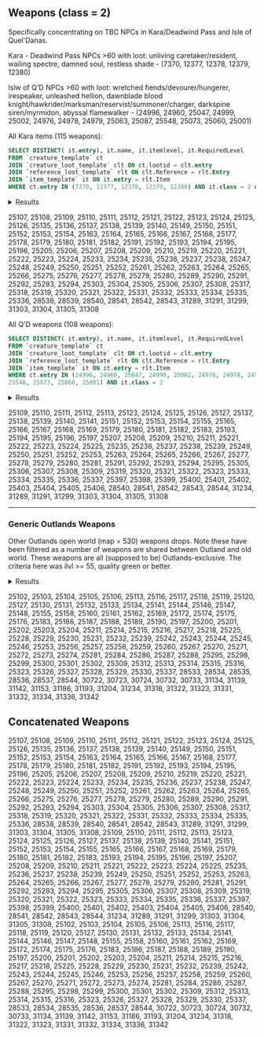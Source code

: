 ## Weapons (class = 2)

Specifically concentrating on TBC NPCs in Kara/Deadwind Pass and Isle of Quel'Danas.

Kara - Deadwind Pass NPCs >60 with loot: unliving caretaker/resident, wailing spectre, damned soul, restless shade - (7370, 12377, 12378, 12379, 12380)

Islw of Q'D NPCs >60 with loot: wretched fiends/devourer/hungerer, irespeaker, unleashed hellion, dawnblade blood knight/hawkrider/marksman/reservist/summoner/charger, darkspine siren/myrmidon, abyssal flamewalker - (24996, 24960, 25047, 24999, 25002, 24976, 24978, 24979, 25063, 25087, 25548, 25073, 25060, 25001)

All Kara items (115 weapons):
```SQL
SELECT DISTINCT( it.entry), it.name, it.itemlevel, it.RequiredLevel
FROM `creature_template` ct
JOIN `creature_loot_template` clt ON ct.lootid = clt.entry
JOIN `reference_loot_template` rlt ON clt.Reference = rlt.Entry
JOIN `item_template` it ON it.entry = rlt.Item
WHERE ct.entry IN (7370, 12377, 12378, 12379, 12380) AND it.class = 2 AND it.entry > 25000
```

<details>
<summary>Results</summary>

    item_template
---
| entry | name | itemlevel | RequiredLevel | 
| ---: | --- | ---: | ---: | 
| 25107 | Draconic Dagger | 102 | 64 | 
| 25108 | Grave Keeper Knife | 105 | 65 | 
| 25109 | Moon Blade | 108 | 66 | 
| 25110 | Sharp Bowie Knife | 111 | 67 | 
| 25111 | Lionhead Dagger | 114 | 68 | 
| 25112 | Fel Ripper | 117 | 69 | 
| 25121 | Dreaded Mace | 102 | 64 | 
| 25122 | Khorium Plated Bludgeon | 105 | 65 | 
| 25123 | Boneshredder Mace | 108 | 66 | 
| 25124 | Footman Mace | 111 | 67 | 
| 25125 | Retro-Spike Club | 114 | 68 | 
| 25126 | Anvilmar Hammer | 117 | 69 | 
| 25135 | Clefthoof Mace | 102 | 64 | 
| 25136 | Blood Stained Hammer | 105 | 65 | 
| 25137 | Draenethyst Mallet | 108 | 66 | 
| 25138 | Blood Knight Maul | 111 | 67 | 
| 25139 | Algaz Battle Hammer | 114 | 68 | 
| 25140 | Commanding Mallet | 117 | 69 | 
| 25149 | Baron's Broadsword | 102 | 64 | 
| 25150 | Honor Hold Saber | 105 | 65 | 
| 25151 | Assassins' Short Blade | 108 | 66 | 
| 25152 | Howling Sword | 111 | 67 | 
| 25153 | Gladiator Greatblade | 114 | 68 | 
| 25154 | Blood Groove Blade | 117 | 69 | 
| 25163 | Elexorien Blade | 102 | 64 | 
| 25164 | Crude Umbrafen Blade | 105 | 65 | 
| 25165 | Boulderfist Claymore | 108 | 66 | 
| 25166 | Mok'Nathal Warblade | 111 | 67 | 
| 25167 | Nethersteel Claymore | 114 | 68 | 
| 25168 | Sha'tari Longsword | 117 | 69 | 
| 25177 | Tanjo Staff | 102 | 64 | 
| 25178 | Bata Staff | 105 | 65 | 
| 25179 | Nguni Stick | 108 | 66 | 
| 25180 | Calenda Fighting Stick | 111 | 67 | 
| 25181 | Tapered Staff | 114 | 68 | 
| 25182 | Crystal-Etched Warstaff | 117 | 69 | 
| 25191 | Dread Fangs | 102 | 64 | 
| 25192 | Gutrippers | 105 | 65 | 
| 25193 | Deathclaw Talons | 108 | 66 | 
| 25194 | Serpent's Fangs | 111 | 67 | 
| 25195 | Diamond Tipped Claws | 114 | 68 | 
| 25196 | Boneshredder Claws | 117 | 69 | 
| 25205 | Silvermoon Crescent Axe | 102 | 64 | 
| 25206 | Berserker Axe | 105 | 65 | 
| 25207 | Shadowmoon Cleaver | 108 | 66 | 
| 25208 | Bladespire Broadaxe | 111 | 67 | 
| 25209 | Amani Tomahawk | 114 | 68 | 
| 25210 | Double-Bladed Axe | 117 | 69 | 
| 25219 | Rending Claw | 102 | 64 | 
| 25220 | Glorious War-Axe | 105 | 65 | 
| 25221 | Ghostly Battle Axe | 108 | 66 | 
| 25222 | Ceremonial Slayer's Axe | 111 | 67 | 
| 25223 | Windcaller Hatchet | 114 | 68 | 
| 25224 | Slavemaster Axe | 117 | 69 | 
| 25233 | Battle Scythe | 102 | 64 | 
| 25234 | Telaari Polearm | 105 | 65 | 
| 25235 | Ethereal-Etched Glaive | 108 | 66 | 
| 25236 | Grim Scythe | 111 | 67 | 
| 25237 | Nether Trident | 114 | 68 | 
| 25238 | Hellfire War Spear | 117 | 69 | 
| 25247 | Expert's Bow | 102 | 64 | 
| 25248 | Talbuk Hunting Bow | 105 | 65 | 
| 25249 | Ranger's Recurved Bow | 108 | 66 | 
| 25250 | Rocslayer Longbow | 111 | 67 | 
| 25251 | Orc Flatbow | 114 | 68 | 
| 25252 | Dream Catcher Bow | 117 | 69 | 
| 25261 | Mighty Crossbow | 102 | 64 | 
| 25262 | Battle Damaged Crossbow | 105 | 65 | 
| 25263 | Assassins' Silent Crossbow | 108 | 66 | 
| 25264 | Pocket Ballista | 111 | 67 | 
| 25265 | Barreled Crossbow | 114 | 68 | 
| 25266 | Well-Balanced Crossbow | 117 | 69 | 
| 25275 | Dragonbreath Musket | 102 | 64 | 
| 25276 | Tauren Runed Musket | 105 | 65 | 
| 25277 | Sporting Rifle | 108 | 66 | 
| 25278 | Nesingwary Longrifle | 111 | 67 | 
| 25279 | Sen'jin Longrifle | 114 | 68 | 
| 25280 | Game Hunter Musket | 117 | 69 | 
| 25289 | Majestic Wand | 102 | 64 | 
| 25290 | Solitaire Wand | 105 | 65 | 
| 25291 | Nobility Torch | 108 | 66 | 
| 25292 | Mechano-Wand | 111 | 67 | 
| 25293 | Draenethyst Wand | 114 | 68 | 
| 25294 | Dragonscale Wand | 117 | 69 | 
| 25303 | Amplifying Blade | 102 | 64 | 
| 25304 | Destructo-Blade | 105 | 65 | 
| 25305 | Elemental Dagger | 108 | 66 | 
| 25306 | Permafrost Dagger | 111 | 67 | 
| 25307 | Shadow Dagger | 114 | 68 | 
| 25308 | Thunder Spike | 117 | 69 | 
| 25317 | Lesser Sledgemace | 102 | 64 | 
| 25318 | Ancestral Hammer | 105 | 65 | 
| 25319 | Tranquility Mace | 108 | 66 | 
| 25320 | Queen's Insignia | 111 | 67 | 
| 25321 | Divine Hammer | 114 | 68 | 
| 25322 | Lordly Scepter | 117 | 69 | 
| 25331 | Vengeance Staff | 102 | 64 | 
| 25332 | Reflective Staff | 105 | 65 | 
| 25333 | Purification Staff | 108 | 66 | 
| 25334 | Intimidating Greatstaff | 111 | 67 | 
| 25335 | Feral Warp-Staff | 114 | 68 | 
| 25336 | Splintering Greatstaff | 117 | 69 | 
| 28538 | Forked Shuriken | 102 | 64 | 
| 28539 | Razor-Edged Boomerang | 105 | 65 | 
| 28540 | Arakkoa Talon-Axe | 108 | 66 | 
| 28541 | Sawshrike | 111 | 67 | 
| 28542 | Heartseeker Knives | 114 | 68 | 
| 28543 | Dreghood Throwing Axe | 117 | 69 | 
| 31289 | Staff of Divine Infusion | 109 | 68 | 
| 31291 | Crystalforged War Axe | 112 | 69 | 
| 31299 | The Oathkeeper | 115 | 68 | 
| 31303 | Valanos' Longbow | 115 | 70 | 
| 31304 | The Essence Focuser | 115 | 70 | 
| 31305 | Ced's Carver | 115 | 70 | 
| 31308 | The Bringer of Death | 115 | 70 | 

</details>

25107, 25108, 25109, 25110, 25111, 25112, 25121, 25122, 25123, 25124, 25125, 25126, 25135, 25136, 25137, 25138, 25139, 25140, 25149, 25150, 25151, 25152, 25153, 25154, 25163, 25164, 25165, 25166, 25167, 25168, 25177, 25178, 25179, 25180, 25181, 25182, 25191, 25192, 25193, 25194, 25195, 25196, 25205, 25206, 25207, 25208, 25209, 25210, 25219, 25220, 25221, 25222, 25223, 25224, 25233, 25234, 25235, 25236, 25237, 25238, 25247, 25248, 25249, 25250, 25251, 25252, 25261, 25262, 25263, 25264, 25265, 25266, 25275, 25276, 25277, 25278, 25279, 25280, 25289, 25290, 25291, 25292, 25293, 25294, 25303, 25304, 25305, 25306, 25307, 25308, 25317, 25318, 25319, 25320, 25321, 25322, 25331, 25332, 25333, 25334, 25335, 25336, 28538, 28539, 28540, 28541, 28542, 28543, 31289, 31291, 31299, 31303, 31304, 31305, 31308


All Q'D weapons (108 weapons):
```SQL
SELECT DISTINCT( it.entry), it.name, it.itemlevel, it.RequiredLevel
FROM `creature_template` ct
JOIN `creature_loot_template` clt ON ct.lootid = clt.entry
JOIN `reference_loot_template` rlt ON clt.Reference = rlt.Entry
JOIN `item_template` it ON it.entry = rlt.Item
WHERE ct.entry IN (24996, 24960, 25047, 24999, 25002, 24976, 24978, 24979, 25063, 25087, 
25548, 25073, 25060, 25001) AND it.class = 2 
```

<details>
<summary>Results</summary>

    item_template
---
| entry | name | itemlevel | RequiredLevel | 
| ---: | --- | ---: | ---: | 
| 25109 | Moon Blade | 108 | 66 | 
| 25110 | Sharp Bowie Knife | 111 | 67 | 
| 25111 | Lionhead Dagger | 114 | 68 | 
| 25112 | Fel Ripper | 117 | 69 | 
| 25113 | Phantom Dagger | 120 | 70 | 
| 25123 | Boneshredder Mace | 108 | 66 | 
| 25124 | Footman Mace | 111 | 67 | 
| 25125 | Retro-Spike Club | 114 | 68 | 
| 25126 | Anvilmar Hammer | 117 | 69 | 
| 25127 | Knight's War Hammer | 120 | 70 | 
| 25137 | Draenethyst Mallet | 108 | 66 | 
| 25138 | Blood Knight Maul | 111 | 67 | 
| 25139 | Algaz Battle Hammer | 114 | 68 | 
| 25140 | Commanding Mallet | 117 | 69 | 
| 25141 | Halaani Hammer | 120 | 70 | 
| 25151 | Assassins' Short Blade | 108 | 66 | 
| 25152 | Howling Sword | 111 | 67 | 
| 25153 | Gladiator Greatblade | 114 | 68 | 
| 25154 | Blood Groove Blade | 117 | 69 | 
| 25155 | Iron Skull Sword | 120 | 70 | 
| 25165 | Boulderfist Claymore | 108 | 66 | 
| 25166 | Mok'Nathal Warblade | 111 | 67 | 
| 25167 | Nethersteel Claymore | 114 | 68 | 
| 25168 | Sha'tari Longsword | 117 | 69 | 
| 25169 | Fel Orc Brute Sword | 120 | 70 | 
| 25179 | Nguni Stick | 108 | 66 | 
| 25180 | Calenda Fighting Stick | 111 | 67 | 
| 25181 | Tapered Staff | 114 | 68 | 
| 25182 | Crystal-Etched Warstaff | 117 | 69 | 
| 25183 | Voodoo Hex-Staff | 120 | 70 | 
| 25193 | Deathclaw Talons | 108 | 66 | 
| 25194 | Serpent's Fangs | 111 | 67 | 
| 25195 | Diamond Tipped Claws | 114 | 68 | 
| 25196 | Boneshredder Claws | 117 | 69 | 
| 25197 | Razor Scythes | 120 | 70 | 
| 25207 | Shadowmoon Cleaver | 108 | 66 | 
| 25208 | Bladespire Broadaxe | 111 | 67 | 
| 25209 | Amani Tomahawk | 114 | 68 | 
| 25210 | Double-Bladed Axe | 117 | 69 | 
| 25211 | Rockbiter Cutter | 120 | 70 | 
| 25221 | Ghostly Battle Axe | 108 | 66 | 
| 25222 | Ceremonial Slayer's Axe | 111 | 67 | 
| 25223 | Windcaller Hatchet | 114 | 68 | 
| 25224 | Slavemaster Axe | 117 | 69 | 
| 25225 | Deepforge Broadaxe | 120 | 70 | 
| 25235 | Ethereal-Etched Glaive | 108 | 66 | 
| 25236 | Grim Scythe | 111 | 67 | 
| 25237 | Nether Trident | 114 | 68 | 
| 25238 | Hellfire War Spear | 117 | 69 | 
| 25239 | Legend's Glaive | 120 | 70 | 
| 25249 | Ranger's Recurved Bow | 108 | 66 | 
| 25250 | Rocslayer Longbow | 111 | 67 | 
| 25251 | Orc Flatbow | 114 | 68 | 
| 25252 | Dream Catcher Bow | 117 | 69 | 
| 25253 | Windspear Longbow | 120 | 70 | 
| 25263 | Assassins' Silent Crossbow | 108 | 66 | 
| 25264 | Pocket Ballista | 111 | 67 | 
| 25265 | Barreled Crossbow | 114 | 68 | 
| 25266 | Well-Balanced Crossbow | 117 | 69 | 
| 25267 | Rampant Crossbow | 120 | 70 | 
| 25277 | Sporting Rifle | 108 | 66 | 
| 25278 | Nesingwary Longrifle | 111 | 67 | 
| 25279 | Sen'jin Longrifle | 114 | 68 | 
| 25280 | Game Hunter Musket | 117 | 69 | 
| 25281 | Big-Boar Battle Rifle | 120 | 70 | 
| 25291 | Nobility Torch | 108 | 66 | 
| 25292 | Mechano-Wand | 111 | 67 | 
| 25293 | Draenethyst Wand | 114 | 68 | 
| 25294 | Dragonscale Wand | 117 | 69 | 
| 25295 | Flawless Wand | 120 | 70 | 
| 25305 | Elemental Dagger | 108 | 66 | 
| 25306 | Permafrost Dagger | 111 | 67 | 
| 25307 | Shadow Dagger | 114 | 68 | 
| 25308 | Thunder Spike | 117 | 69 | 
| 25309 | Warpdagger | 120 | 70 | 
| 25319 | Tranquility Mace | 108 | 66 | 
| 25320 | Queen's Insignia | 111 | 67 | 
| 25321 | Divine Hammer | 114 | 68 | 
| 25322 | Lordly Scepter | 117 | 69 | 
| 25323 | Ascendant's Scepter | 120 | 70 | 
| 25333 | Purification Staff | 108 | 66 | 
| 25334 | Intimidating Greatstaff | 111 | 67 | 
| 25335 | Feral Warp-Staff | 114 | 68 | 
| 25336 | Splintering Greatstaff | 117 | 69 | 
| 25337 | Swarming Sting-Staff | 120 | 70 | 
| 25397 | Eroded Axe | 69 | 64 | 
| 25398 | Stone Reaper | 69 | 64 | 
| 25399 | Deteriorating Blade | 69 | 64 | 
| 25400 | Tarnished Claymore | 69 | 64 | 
| 25401 | Corroded Mace | 69 | 64 | 
| 25402 | The Stoppable Force | 69 | 64 | 
| 25403 | Sharpened Stilleto | 69 | 64 | 
| 25404 | Dense War Staff | 69 | 64 | 
| 25405 | Rusted Musket | 69 | 64 | 
| 25406 | Broken Longbow | 69 | 64 | 
| 28540 | Arakkoa Talon-Axe | 108 | 66 | 
| 28541 | Sawshrike | 111 | 67 | 
| 28542 | Heartseeker Knives | 114 | 68 | 
| 28543 | Dreghood Throwing Axe | 117 | 69 | 
| 28544 | Assassin's Shuriken | 120 | 70 | 
| 31234 | Crystalblade of the Draenei | 103 | 66 | 
| 31289 | Staff of Divine Infusion | 109 | 68 | 
| 31291 | Crystalforged War Axe | 112 | 69 | 
| 31299 | The Oathkeeper | 115 | 68 | 
| 31303 | Valanos' Longbow | 115 | 70 | 
| 31304 | The Essence Focuser | 115 | 70 | 
| 31305 | Ced's Carver | 115 | 70 | 
| 31308 | The Bringer of Death | 115 | 70 | 

</details>

25109, 25110, 25111, 25112, 25113, 25123, 25124, 25125, 25126, 25127, 25137, 25138, 25139, 25140, 25141, 25151, 25152, 25153, 25154, 25155, 25165, 25166, 25167, 25168, 25169, 25179, 25180, 25181, 25182, 25183, 25193, 25194, 25195, 25196, 25197, 25207, 25208, 25209, 25210, 25211, 25221, 25222, 25223, 25224, 25225, 25235, 25236, 25237, 25238, 25239, 25249, 25250, 25251, 25252, 25253, 25263, 25264, 25265, 25266, 25267, 25277, 25278, 25279, 25280, 25281, 25291, 25292, 25293, 25294, 25295, 25305, 25306, 25307, 25308, 25309, 25319, 25320, 25321, 25322, 25323, 25333, 25334, 25335, 25336, 25337, 25397, 25398, 25399, 25400, 25401, 25402, 25403, 25404, 25405, 25406, 28540, 28541, 28542, 28543, 28544, 31234, 31289, 31291, 31299, 31303, 31304, 31305, 31308

<hr>

### Generic Outlands Weapons

Other Outlands open world (map = 530) weapons drops. Note these have been filtered as a number of weapons are shared between Outland and old world. These weapons are all (supposed to be) Outlands-exclusive. The criteria here was ilvl >= 55, quality green or better. 

<details>
    
<summary>Results</summary>
    
---
| entry | name | RequiredLevel | 
| ---: | --- | ---: | 
| 25102 | Jaedenis Dagger | 59 | 
| 25103 | Nightstalker Dagger | 60 | 
| 25104 | Anzac Dagger | 61 | 
| 25105 | Arachnid Dagger | 62 | 
| 25106 | Cobra Shortblade | 63 | 
| 25113 | Phantom Dagger | 70 | 
| 25116 | Pneumatic War Hammer | 59 | 
| 25117 | Flanged Battle Mace | 60 | 
| 25118 | Battle Star | 61 | 
| 25119 | Silvermoon War-Mace | 62 | 
| 25120 | Rockshard Club | 63 | 
| 25127 | Knight's War Hammer | 70 | 
| 25130 | Gronn-Bone Club | 59 | 
| 25131 | Hateful Bludgeon | 60 | 
| 25132 | Thrallmar War Hammer | 61 | 
| 25133 | Stormwind Maul | 62 | 
| 25134 | Highmountain Hammer | 63 | 
| 25141 | Halaani Hammer | 70 | 
| 25144 | Skettis Curved Blade | 59 | 
| 25146 | Light-Etched Longsword | 61 | 
| 25147 | Skystrider Katana | 62 | 
| 25148 | Bone Collector Sword | 63 | 
| 25155 | Iron Skull Sword | 70 | 
| 25158 | Skeletal Broadsword | 59 | 
| 25160 | Vengeance Blade | 61 | 
| 25161 | Dragon Wing Blade | 62 | 
| 25162 | Darkened Broadsword | 63 | 
| 25169 | Fel Orc Brute Sword | 70 | 
| 25172 | Jinbali Warp-Staff | 59 | 
| 25174 | Hanbo Staff | 61 | 
| 25175 | Demoniac Longstaff | 62 | 
| 25176 | Taiji Quarterstaff | 63 | 
| 25183 | Voodoo Hex-Staff | 70 | 
| 25186 | Vampiric Handscythes | 59 | 
| 25187 | Shekketh Talons | 60 | 
| 25188 | Spleenripper Claws | 61 | 
| 25189 | Ironspine Point | 62 | 
| 25190 | Wight's Claws | 63 | 
| 25197 | Razor Scythes | 70 | 
| 25200 | Jagged Broadaxe | 59 | 
| 25201 | Reaver's Sickle | 60 | 
| 25202 | Kingly Axe | 61 | 
| 25203 | Chipped Woodchopper | 62 | 
| 25204 | Colossal War Axe | 63 | 
| 25211 | Rockbiter Cutter | 70 | 
| 25214 | Mok'Nathal Battleaxe | 59 | 
| 25215 | Spiked Battle Axe | 60 | 
| 25216 | Ogre Splitting Axe | 61 | 
| 25217 | Sundering Axe | 62 | 
| 25218 | Silver-Edged Axe | 63 | 
| 25225 | Deepforge Broadaxe | 70 | 
| 25228 | Halberd Polearm | 59 | 
| 25229 | Partisan Polearm | 60 | 
| 25230 | Voulge Blade | 61 | 
| 25231 | Fel-Wrought Halberd | 62 | 
| 25232 | War Glaive | 63 | 
| 25239 | Legend's Glaive | 70 | 
| 25242 | Telaari Longbow | 59 | 
| 25243 | Windtalker Bow | 60 | 
| 25244 | Viper Bow | 61 | 
| 25245 | Razorsong Bow | 62 | 
| 25246 | Thalassian Compound Bow | 63 | 
| 25253 | Windspear Longbow | 70 | 
| 25256 | Stronghold Crossbow | 59 | 
| 25257 | Citadel Crossbow | 60 | 
| 25258 | Repeater Crossbow | 61 | 
| 25259 | Collapsible Crossbow | 62 | 
| 25260 | Archer's Crossbow | 63 | 
| 25267 | Rampant Crossbow | 70 | 
| 25270 | Gnomish Assault Rifle | 59 | 
| 25271 | Croc-Hunter's Rifle | 60 | 
| 25272 | PC-54 Shotgun | 61 | 
| 25273 | Sawed-Off Shotgun | 62 | 
| 25274 | Cliffjumper Shotgun | 63 | 
| 25281 | Big-Boar Battle Rifle | 70 | 
| 25284 | Purpleheart Wand | 59 | 
| 25286 | Yew Wand | 61 | 
| 25287 | Magician's Wand | 62 | 
| 25288 | Conjurer's Wand | 63 | 
| 25295 | Flawless Wand | 70 | 
| 25298 | Combustion Dagger | 59 | 
| 25299 | Siphoning Dagger | 60 | 
| 25300 | Lightning Dagger | 61 | 
| 25301 | Shattering Dagger | 62 | 
| 25302 | Soul-Drain Dagger | 63 | 
| 25309 | Warpdagger | 70 | 
| 25312 | Glorious Scepter | 59 | 
| 25313 | Cold-Iron Scepter | 60 | 
| 25314 | Ceremonial Hammer | 61 | 
| 25315 | Restorative Mace | 62 | 
| 25316 | Spirit-Clad Mace | 63 | 
| 25323 | Ascendant's Scepter | 70 | 
| 25326 | Primal Lore-Staff | 59 | 
| 25327 | Frenzied Staff | 60 | 
| 25328 | Faerie-Kind Staff | 61 | 
| 25329 | Tranquility Staff | 62 | 
| 25330 | Starshine Staff | 63 | 
| 25337 | Swarming Sting-Staff | 70 | 
| 28533 | Wooden Boomerang | 59 | 
| 28534 | Fel Tipped Dart | 60 | 
| 28535 | Amani Throwing Axe | 61 | 
| 28536 | Jagged Guillotine | 62 | 
| 28537 | Wildhammer Throwing Axe | 63 | 
| 28544 | Assassin's Shuriken | 70 | 
| 30722 | Ethereum Nexus-Reaver | 70 | 
| 30723 | Talon of the Tempest | 70 | 
| 30724 | Barrel-Blade Longrifle | 70 | 
| 30732 | Exodar Life-Staff | 70 | 
| 30733 | Hope Ender | 70 | 
| 31134 | Blade of Misfortune | 60 | 
| 31139 | Fist of Reckoning | 61 | 
| 31142 | Blade of Trapped Knowledge | 61 | 
| 31153 | Axe of the Legion | 63 | 
| 31186 | Braxxis' Staff of Slumber | 64 | 
| 31193 | Blade of Unquenched Thirst | 64 | 
| 31204 | The Gunblade | 65 | 
| 31234 | Crystalblade of the Draenei | 66 | 
| 31318 | Singing Crystal Axe | 70 | 
| 31322 | The Hammer of Destiny | 70 | 
| 31323 | Don Santos' Famous Hunting Rifle | 70 | 
| 31331 | The Night Blade | 70 | 
| 31332 | Blinkstrike | 70 | 
| 31334 | Staff of Natural Fury | 70 | 
| 31336 | Blade of Wizardry | 70 | 
| 31342 | The Ancient Scepter of Sue-Min | 70 | 
    
</details>
    
25102, 25103, 25104, 25105, 25106, 25113, 25116, 25117, 25118, 25119, 25120, 25127, 25130, 25131, 25132, 25133, 25134, 25141, 25144, 25146, 25147, 25148, 25155, 25158, 25160, 25161, 25162, 25169, 25172, 25174, 25175, 25176, 25183, 25186, 25187, 25188, 25189, 25190, 25197, 25200, 25201, 25202, 25203, 25204, 25211, 25214, 25215, 25216, 25217, 25218, 25225, 25228, 25229, 25230, 25231, 25232, 25239, 25242, 25243, 25244, 25245, 25246, 25253, 25256, 25257, 25258, 25259, 25260, 25267, 25270, 25271, 25272, 25273, 25274, 25281, 25284, 25286, 25287, 25288, 25295, 25298, 25299, 25300, 25301, 25302, 25309, 25312, 25313, 25314, 25315, 25316, 25323, 25326, 25327, 25328, 25329, 25330, 25337, 28533, 28534, 28535, 28536, 28537, 28544, 30722, 30723, 30724, 30732, 30733, 31134, 31139, 31142, 31153, 31186, 31193, 31204, 31234, 31318, 31322, 31323, 31331, 31332, 31334, 31336, 31342

## Concatenated Weapons

25107, 25108, 25109, 25110, 25111, 25112, 25121, 25122, 25123, 25124, 25125, 25126, 25135, 25136, 25137, 25138, 25139, 25140, 25149, 25150, 25151, 25152, 25153, 25154, 25163, 25164, 25165, 25166, 25167, 25168, 25177, 25178, 25179, 25180, 25181, 25182, 25191, 25192, 25193, 25194, 25195, 25196, 25205, 25206, 25207, 25208, 25209, 25210, 25219, 25220, 25221, 25222, 25223, 25224, 25233, 25234, 25235, 25236, 25237, 25238, 25247, 25248, 25249, 25250, 25251, 25252, 25261, 25262, 25263, 25264, 25265, 25266, 25275, 25276, 25277, 25278, 25279, 25280, 25289, 25290, 25291, 25292, 25293, 25294, 25303, 25304, 25305, 25306, 25307, 25308, 25317, 25318, 25319, 25320, 25321, 25322, 25331, 25332, 25333, 25334, 25335, 25336, 28538, 28539, 28540, 28541, 28542, 28543, 31289, 31291, 31299, 31303, 31304, 31305, 31308, 25109, 25110, 25111, 25112, 25113, 25123, 25124, 25125, 25126, 25127, 25137, 25138, 25139, 25140, 25141, 25151, 25152, 25153, 25154, 25155, 25165, 25166, 25167, 25168, 25169, 25179, 25180, 25181, 25182, 25183, 25193, 25194, 25195, 25196, 25197, 25207, 25208, 25209, 25210, 25211, 25221, 25222, 25223, 25224, 25225, 25235, 25236, 25237, 25238, 25239, 25249, 25250, 25251, 25252, 25253, 25263, 25264, 25265, 25266, 25267, 25277, 25278, 25279, 25280, 25281, 25291, 25292, 25293, 25294, 25295, 25305, 25306, 25307, 25308, 25309, 25319, 25320, 25321, 25322, 25323, 25333, 25334, 25335, 25336, 25337, 25397, 25398, 25399, 25400, 25401, 25402, 25403, 25404, 25405, 25406, 28540, 28541, 28542, 28543, 28544, 31234, 31289, 31291, 31299, 31303, 31304, 31305, 31308, 25102, 25103, 25104, 25105, 25106, 25113, 25116, 25117, 25118, 25119, 25120, 25127, 25130, 25131, 25132, 25133, 25134, 25141, 25144, 25146, 25147, 25148, 25155, 25158, 25160, 25161, 25162, 25169, 25172, 25174, 25175, 25176, 25183, 25186, 25187, 25188, 25189, 25190, 25197, 25200, 25201, 25202, 25203, 25204, 25211, 25214, 25215, 25216, 25217, 25218, 25225, 25228, 25229, 25230, 25231, 25232, 25239, 25242, 25243, 25244, 25245, 25246, 25253, 25256, 25257, 25258, 25259, 25260, 25267, 25270, 25271, 25272, 25273, 25274, 25281, 25284, 25286, 25287, 25288, 25295, 25298, 25299, 25300, 25301, 25302, 25309, 25312, 25313, 25314, 25315, 25316, 25323, 25326, 25327, 25328, 25329, 25330, 25337, 28533, 28534, 28535, 28536, 28537, 28544, 30722, 30723, 30724, 30732, 30733, 31134, 31139, 31142, 31153, 31186, 31193, 31204, 31234, 31318, 31322, 31323, 31331, 31332, 31334, 31336, 31342
    

